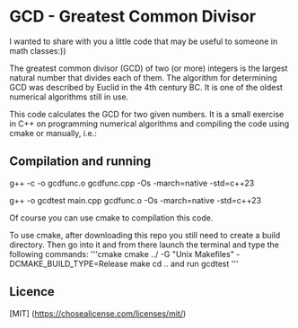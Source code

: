 # GCD - Greatest Common Divisor


I wanted to share with you a little code that may be useful to someone in math classes:))

The greatest common divisor (GCD) of two (or more) integers is the largest natural number
that divides each of them. The algorithm for determining GCD was described by Euclid in 
the 4th century BC. It is one of the oldest numerical algorithms still in use.

This code calculates the GCD for two given numbers. It is a small exercise in C++ on programming
numerical algorithms and compiling the code using cmake or manually, i.e.:

## Compilation and running
g++ -c -o gcdfunc.o gcdfunc.cpp -Os -march=native -std=c++23

g++ -o gcdtest main.cpp gcdfunc.o -Os -march=native -std=c++23

Of course you can use cmake to compilation this code.

To use cmake, after downloading this repo you still need to create a build directory. Then go into
it and from there launch the terminal and type the following commands:
'''cmake
cmake ../ -G "Unix Makefiles" -DCMAKE_BUILD_TYPE=Release
make
cd ..
and run gcdtest
'''
## Licence
[MIT] (https://chosealicense.com/licenses/mit/)

